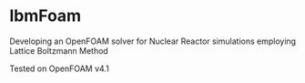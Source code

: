 # lbmFoam

Developing an OpenFOAM solver for Nuclear Reactor simulations employing Lattice Boltzmann Method

Tested on OpenFOAM v4.1
